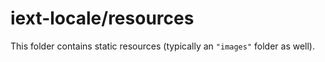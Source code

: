 # iext-locale/resources

This folder contains static resources (typically an `"images"` folder as well).
